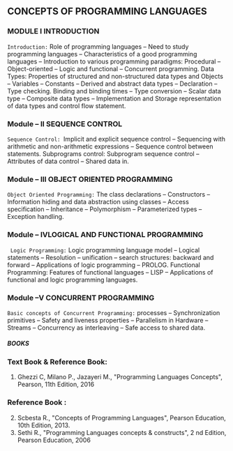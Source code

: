## CONCEPTS OF PROGRAMMING LANGUAGES

### MODULE I INTRODUCTION

`Introduction:` Role of programming languages – Need to study programming languages –
Characteristics of a good programming languages – Introduction to various programming
paradigms: Procedural – Object-oriented – Logic and functional – Concurrent
programming. Data Types: Properties of structured and non-structured data types and
Objects – Variables – Constants – Derived and abstract data types – Declaration – Type
checking. Binding and binding times – Type conversion – Scalar data type – Composite
data types – Implementation and Storage representation of data types and control flow
statement.

### Module – II SEQUENCE CONTROL

`Sequence Control: `Implicit and explicit sequence control – Sequencing with arithmetic
and non-arithmetic expressions – Sequence control between statements. Subprograms
control: Subprogram sequence control – Attributes of data control – Shared data in.

### Module – III OBJECT ORIENTED PROGRAMMING

`Object Oriented Programming:` The class declarations – Constructors – Information hiding
and data abstraction using classes – Access specification – Inheritance – Polymorphism –
Parameterized types – Exception handling.

### Module – IVLOGICAL AND FUNCTIONAL PROGRAMMING

` Logic Programming:` Logic programming language model – Logical statements –
Resolution – unification – search structures: backward and forward – Applications of
logic programming – PROLOG. Functional Programming: Features of functional
languages – LISP – Applications of functional and logic programming languages.

### Module –V CONCURRENT PROGRAMMING
`Basic concepts of Concurrent Programming:` processes – Synchronization primitives –
Safety and liveness properties – Parallelism in Hardware – Streams – Concurrency as
interleaving – Safe access to shared data.


##### BOOKS

### Text Book & Reference Book:

1. Ghezzi C, Milano P., Jazayeri M., "Programming Languages Concepts", Pearson, 11th Edition, 2016

### Reference Book :

2. Scbesta R., "Concepts of Programming Languages", Pearson Education, 10th Edition, 2013.
3. Sethi R., "Programming Languages concepts & constructs", 2 nd Edition, Pearson Education, 2006